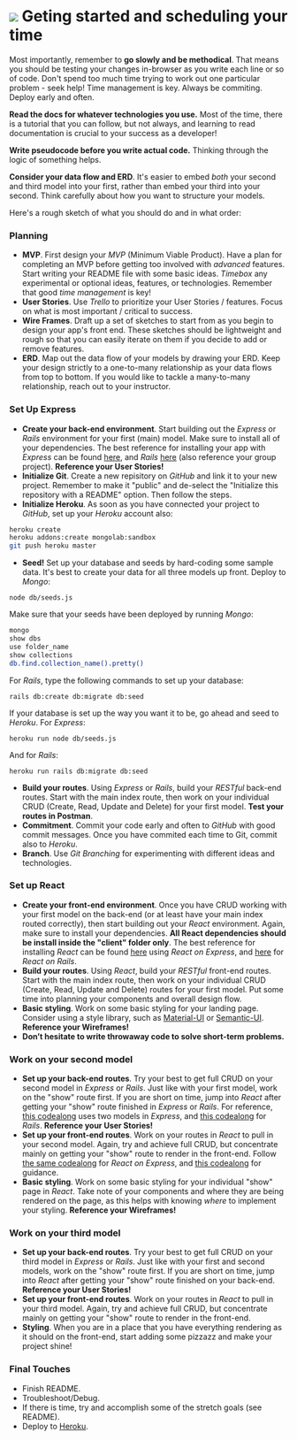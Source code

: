 # ![](https://ga-dash.s3.amazonaws.com/production/assets/logo-9f88ae6c9c3871690e33280fcf557f33.png) Geting started and scheduling your time

Most importantly, remember to **go slowly and be methodical**. That means you should be testing your changes in-browser as you write each line or so of code. Don't spend too much time trying to work out one particular problem - seek help! Time management is key. 
Always be commiting. Deploy early and often.

**Read the docs for whatever technologies you use.** Most of the time, there is a tutorial that you can follow, but not always, and learning to read documentation is crucial to your success as a developer!

**Write pseudocode before you write actual code.** Thinking through the logic of something helps.

**Consider your data flow and ERD**. It's easier to embed _both_ your second and third model into your first, rather than embed your third into your second. Think carefully about how you want to structure your models.

Here's a rough sketch of what you should do and in what order:

### Planning
* __MVP__. First design your _MVP_ (Minimum Viable Product). Have a plan for completing an MVP before getting too involved with _advanced_ features. Start writing your README file with some basic ideas. _Timebox_ any experimental or optional ideas, features, or technologies. Remember that good _time management_ is key!
* __User Stories__. Use _Trello_ to prioritize your User Stories / features. Focus on what is most important / critical to success.
* __Wire Frames__. Draft up a set of sketches to start from as you begin to design your app's front end. These sketches should be lightweight and rough so that you can easily iterate on them if you decide to add or remove features.
* __ERD__. Map out the data flow of your models by drawing your ERD. Keep your design strictly to a one-to-many relationship as your data flows from top to bottom. If you would like to tackle a many-to-many relationship, reach out to your instructor.

### Set Up Express
* __Create your back-end environment__. Start building out the _Express_ or _Rails_ environment for your first (main) model. Make sure to install all of your dependencies. The best reference for installing your app with _Express_ can be found [here](https://github.com/ATL-WDI-Exercises/rails_bog_app/blob/master/Bog_MERN_Stack.md), and _Rails_ [here](https://git.generalassemb.ly/atl-wdi/wdi-curriculum/blob/master/instructor_notes/rails/react-on-rails.md) (also reference your group project). **Reference your User Stories!**
* __Initialize Git__. Create a new repisitory on _GitHub_ and link it to your new project. Remember to make it "public" and de-select the "Initialize this repository with a README" option. Then follow the steps.
* __Initialize Heroku__. As soon as you have connected your project to _GitHub_, set up your _Heroku_ account also:

```bash
heroku create
heroku addons:create mongolab:sandbox
git push heroku master
```

* __Seed!__ Set up your database and seeds by hard-coding some sample data. It's best to create your data for all three models up front. Deploy to _Mongo_:

``node db/seeds.js``

Make sure that your seeds have been deployed by running _Mongo_:

```bash
mongo
show dbs
use folder_name
show collections
db.find.collection_name().pretty()
```

For _Rails_, type the following commands to set up your database:

``rails db:create db:migrate db:seed``

If your database is set up the way you want it to be, go ahead and seed to _Heroku_. For _Express_:

``heroku run node db/seeds.js``

And for _Rails_:

``heroku run rails db:migrate db:seed``

* __Build your routes__. Using _Express_ or _Rails_, build your _RESTful_ back-end routes. Start with the main index route, then work on your individual CRUD (Create, Read, Update and Delete) for your first model. **Test your routes in Postman**.
* __Commitment__. Commit your code early and often to _GitHub_ with good commit messages. Once you have commited each time to Git, commit also to _Heroku_.
* __Branch__. Use _Git Branching_ for experimenting with different ideas and technologies.

### Set up React
* __Create your front-end environment__. Once you have CRUD working with your first model on the back-end (or at least have your main index routed correctly), then start building out your _React_ environment. Again, make sure to install your dependencies. **All React dependencies should be install inside the "client" folder only**. The best reference for installing _React_ can be found [here](https://git.generalassemb.ly/atl-wdi/wdi-curriculum/blob/master/instructor_notes/rails/react-on-rails.md) using _React on Express_, and [here](https://git.generalassemb.ly/atl-wdi/wdi-curriculum/blob/master/instructor_notes/rails/react-on-rails.md) for _React on Rails_.
* __Build your routes__. Using _React_, build your _RESTful_ front-end routes. Start with the main index route, then work on your individual CRUD (Create, Read, Update and Delete) routes for your first model. Put some time into planning your components and overall design flow.
* __Basic styling__. Work on some basic styling for your landing page. Consider using a style library, such as [Material-UI](https://www.material-ui.com/#/) or [Semantic-UI](https://react.semantic-ui.com/introduction). **Reference your Wireframes!**
* **Don’t hesitate to write throwaway code to solve short-term problems.**

### Work on your second model
* __Set up your back-end routes__. Try your best to get full CRUD on your second model in _Express_ or _Rails_. Just like with your first model, work on the "show" route first. If you are short on time, jump into _React_ after getting your "show" route finished in _Express_ or _Rails_. For reference, [this codealong](https://git.generalassemb.ly/atl-wdi/wdi-curriculum/blob/master/instructor_notes/react/react-fullstack-codealong.md) uses two models in _Express_, and [this codealong](https://git.generalassemb.ly/atl-wdi/wdi-curriculum/blob/master/instructor_notes/rails/react-on-rails.md) for _Rails_. **Reference your User Stories!**
* __Set up your front-end routes__. Work on your routes in _React_ to pull in your second model. Again, try and achieve full CRUD, but concentrate mainly on getting your "show" route to render in the front-end. Follow [the same codealong](https://git.generalassemb.ly/atl-wdi/wdi-curriculum/blob/master/instructor_notes/react/react-fullstack-codealong.md) for _React on Express_, and [this codealong](https://git.generalassemb.ly/atl-wdi/wdi-curriculum/blob/master/instructor_notes/rails/react-on-rails.md) for guidance.
* __Basic styling__. Work on some basic styling for your individual "show" page in _React_. Take note of your components and where they are being rendered on the page, as this helps with knowing _where_ to implement your styling. **Reference your Wireframes!**

### Work on your third model
* __Set up your back-end routes__. Try your best to get full CRUD on your third model in _Express_ or _Rails_. Just like with your first and second models, work on the "show" route first. If you are short on time, jump into _React_ after getting your "show" route finished on your back-end. **Reference your User Stories!**
* __Set up your front-end routes__. Work on your routes in _React_ to pull in your third model. Again, try and achieve full CRUD, but concentrate mainly on getting your "show" route to render in the front-end.
* __Styling__. When you are in a place that you have everything rendering as it should on the front-end, start adding some pizzazz and make your project shine!

### Final Touches
* Finish README.
* Troubleshoot/Debug.
* If there is time, try and accomplish some of the stretch goals (see README).
* Deploy to [Heroku](https://www.heroku.com/).
